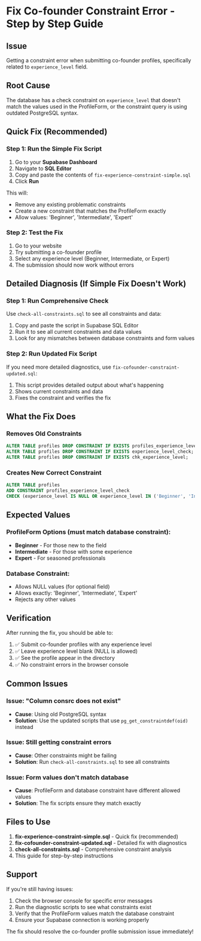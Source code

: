 # Fix Co-founder Constraint Error - Step by Step Guide

## Issue
Getting a constraint error when submitting co-founder profiles, specifically related to `experience_level` field.

## Root Cause
The database has a check constraint on `experience_level` that doesn't match the values used in the ProfileForm, or the constraint query is using outdated PostgreSQL syntax.

## Quick Fix (Recommended)

### Step 1: Run the Simple Fix Script
1. Go to your **Supabase Dashboard**
2. Navigate to **SQL Editor**
3. Copy and paste the contents of `fix-experience-constraint-simple.sql`
4. Click **Run**

This will:
- Remove any existing problematic constraints
- Create a new constraint that matches the ProfileForm exactly
- Allow values: 'Beginner', 'Intermediate', 'Expert'

### Step 2: Test the Fix
1. Go to your website
2. Try submitting a co-founder profile
3. Select any experience level (Beginner, Intermediate, or Expert)
4. The submission should now work without errors

## Detailed Diagnosis (If Simple Fix Doesn't Work)

### Step 1: Run Comprehensive Check
Use `check-all-constraints.sql` to see all constraints and data:
1. Copy and paste the script in Supabase SQL Editor
2. Run it to see all current constraints and data values
3. Look for any mismatches between database constraints and form values

### Step 2: Run Updated Fix Script
If you need more detailed diagnostics, use `fix-cofounder-constraint-updated.sql`:
1. This script provides detailed output about what's happening
2. Shows current constraints and data
3. Fixes the constraint and verifies the fix

## What the Fix Does

### Removes Old Constraints
```sql
ALTER TABLE profiles DROP CONSTRAINT IF EXISTS profiles_experience_level_check;
ALTER TABLE profiles DROP CONSTRAINT IF EXISTS experience_level_check;
ALTER TABLE profiles DROP CONSTRAINT IF EXISTS chk_experience_level;
```

### Creates New Correct Constraint
```sql
ALTER TABLE profiles 
ADD CONSTRAINT profiles_experience_level_check 
CHECK (experience_level IS NULL OR experience_level IN ('Beginner', 'Intermediate', 'Expert'));
```

## Expected Values

### ProfileForm Options (must match database constraint):
- **Beginner** - For those new to the field
- **Intermediate** - For those with some experience
- **Expert** - For seasoned professionals

### Database Constraint:
- Allows NULL values (for optional field)
- Allows exactly: 'Beginner', 'Intermediate', 'Expert'
- Rejects any other values

## Verification

After running the fix, you should be able to:
1. ✅ Submit co-founder profiles with any experience level
2. ✅ Leave experience level blank (NULL is allowed)
3. ✅ See the profile appear in the directory
4. ✅ No constraint errors in the browser console

## Common Issues

### Issue: "Column consrc does not exist"
- **Cause**: Using old PostgreSQL syntax
- **Solution**: Use the updated scripts that use `pg_get_constraintdef(oid)` instead

### Issue: Still getting constraint errors
- **Cause**: Other constraints might be failing
- **Solution**: Run `check-all-constraints.sql` to see all constraints

### Issue: Form values don't match database
- **Cause**: ProfileForm and database constraint have different allowed values
- **Solution**: The fix scripts ensure they match exactly

## Files to Use

1. **fix-experience-constraint-simple.sql** - Quick fix (recommended)
2. **fix-cofounder-constraint-updated.sql** - Detailed fix with diagnostics
3. **check-all-constraints.sql** - Comprehensive constraint analysis
4. This guide for step-by-step instructions

## Support

If you're still having issues:
1. Check the browser console for specific error messages
2. Run the diagnostic scripts to see what constraints exist
3. Verify that the ProfileForm values match the database constraint
4. Ensure your Supabase connection is working properly

The fix should resolve the co-founder profile submission issue immediately!